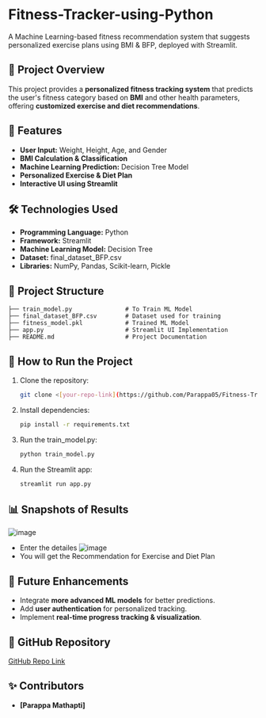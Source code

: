 # Fitness-Tracker-using-Python
A Machine Learning-based fitness recommendation system that suggests personalized exercise plans using BMI &amp; BFP, deployed with Streamlit.

## 📌 Project Overview
This project provides a **personalized fitness tracking system** that predicts the user's fitness category based on **BMI** and other health parameters, offering **customized exercise and diet recommendations**. 

## 🚀 Features
- **User Input:** Weight, Height, Age, and Gender
- **BMI Calculation & Classification**
- **Machine Learning Prediction:** Decision Tree Model
- **Personalized Exercise & Diet Plan**
- **Interactive UI using Streamlit**

## 🛠️ Technologies Used
- **Programming Language:** Python
- **Framework:** Streamlit
- **Machine Learning Model:** Decision Tree
- **Dataset:** final_dataset_BFP.csv
- **Libraries:** NumPy, Pandas, Scikit-learn, Pickle

## 📂 Project Structure
```
├── train_model.py               # To Train ML Model
├── final_dataset_BFP.csv        # Dataset used for training
├── fitness_model.pkl            # Trained ML Model
├── app.py                       # Streamlit UI Implementation
├── README.md                    # Project Documentation
```

## 🎯 How to Run the Project
1. Clone the repository:
   ```bash
   git clone <[your-repo-link](https://github.com/Parappa05/Fitness-Tracker-using-Python)>
   ```
2. Install dependencies:
   ```bash
   pip install -r requirements.txt
   ```
3. Run the train_model.py:
   ```bash
   python train_model.py 
   ```
4. Run the Streamlit app:
   ```bash
   streamlit run app.py
   ```

## 📊 Snapshots of Results
![image](https://github.com/user-attachments/assets/88582794-2371-4b04-9248-3301736f4b98)
- Enter the detailes
![image](https://github.com/user-attachments/assets/fdb13c06-3e6e-427c-b5cf-39a07ee3f957)
- You will get the Recommendation for Exercise and Diet Plan


## 📌 Future Enhancements
- Integrate **more advanced ML models** for better predictions.
- Add **user authentication** for personalized tracking.
- Implement **real-time progress tracking & visualization**.

## 🔗 GitHub Repository
[GitHub Repo Link](<your-repo-link>)

## ✨ Contributors
- **[Parappa Mathapti]** 
